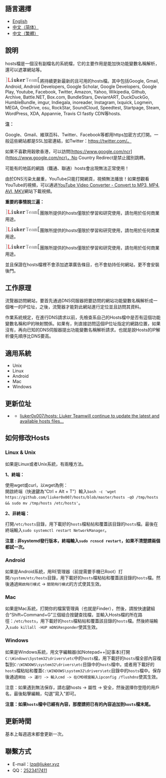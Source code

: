 語言選擇
--------

  * [English](en-ww.md)
  * [中文（简体）](zh-cn.md)
  * [中文（繁體）](zh-tw.md)


說明
----

hosts檔是一個沒有副檔名的系統檔，它的主要作用是能加快功能變數名稱解析，還可以遮罩網站等。 

![](img/logo.gif)將持續更新最新的且可用的hosts檔。其中包括Google, Gmail, Android, Android Developers, Google Scholar, Google Developers, Google Play, Youtube, Facebook, Twitter, Amazon, Yahoo, Wikipedia, Github, Archive, Battle.NET, Box.com, BundleStars, DeviantART, DuckDuckGo, HumbleBundle, imgur, Indiegala, inoreader, Instagram, Ixquick, Logmein, MEGA, OneDrive, osu, RockStar, SoundCloud, Speedtest, Startpage, Steam, WordPress, XDA, Appannie, Travis CI fastly CDN等hosts.

**注：**

Google、Gmail、維琪百科、Twitter、Facebook等都用https加密方式打開。一般這些網站都是SSL加密連結，如Twitter：https://twitter.com/。

如果不喜歡用穀歌香港，可以訪問[https://www.google.com/ncr](https://www.google.com/ncr)，No Country Redirect是禁止國別跳轉。

可能有的地區的網路（鐵通、聯通）hosts會出現無法正常使用！

由於DNS污染太嚴重，YouTube只能打開網頁，視頻無法播放！如果想觀看YouTube的視頻，可以通過[YouTube Video Converter - Convert to MP3, MP4, AVI, MKV](http://www.onlinevideoconverter.com/video-converter)網站下載視頻。


**重要的事情說三遍：**

![](img/logo.gif)團隊所提供的hosts僅限於學習和研究使用，請勿用於任何商業用途。

![](img/logo.gif)團隊所提供的hosts僅限於學習和研究使用，請勿用於任何商業用途。

![](img/logo.gif)團隊所提供的hosts僅限於學習和研究使用，請勿用於任何商業用途。

並且保證在hosts檔裡不會添加遮罩廣告條目，也不會劫持任何網站，更不會安裝後門。


工作原理
--------

流覽器訪問網站，要首先通過DNS伺服器把要訪問的網站功能變數名稱解析成一個唯一的IP位址，之後，流覽器才能對此網站進行定位並且訪問其資料。

作業系統規定，在進行DNS請求以前，先檢查系自己的Hosts檔中是否有這個功能變數名稱和IP的映射關係。如果有，則直接訪問這個IP位址指定的網路位置，如果沒有，再向已知的DNS伺服器提出功能變數名稱解析請求。也就是說Hosts的IP解析優先順序比DNS要高。

適用系統
--------

  * Unix
  * Linux
  * Android
  * Mac
  * Windows

更新位址
--------

  * * [liuker0x007/hosts: Liuker Teamwill continue to update the latest and available hosts files...](https://github.com/liuker0x007/hosts)
  
如何修改Hosts
--------

### Linux & Unix
如果是Linux或者Unix系統，有兩種方法。

**1、終端：**  

使用wget或curl，以wget為例：  
開啟終端（快速鍵為“Ctrl + Alt + T”）輸入`bash -c 'wget https://github.com/liuker0x007/hosts/blob/master/hosts -qO /tmp/hosts && sudo mv /tmp/hosts /etc/hosts'`。

**2、非終端：**

打開`/etc/hosts`目錄，用下載好的`hosts`檔粘帖和覆蓋該目錄的`hosts`檔。最後在終端輸入`sudo systemctl restart NetworkManager`。

**注意 : 非systemd發行版本，終端輸入`sudo rcnscd restart`，如果不清楚請兩個都試一次。**

### Android
如果是Android系統，用RE管理器（前提需要手機已Root）打開`/system/etc/hosts`目錄，用下載好的`hosts`檔粘帖和覆蓋該目錄的`hosts`檔。然後通過`開啟飛行模式` -> `關閉飛行模式`的方式使其生效。

### Mac
如果是Mac系統，打開你的檔案管理員（也就是Finder），然後，請按快速鍵組合“Shift+Command+G”三個組合按鍵查找檔，並輸入Hosts檔的所在路徑：`/etc/hosts`，用下載好的`hosts`檔粘帖和覆蓋該目錄的`hosts`檔。然後終端輸入`sudo killall -HUP mDNSResponder`使其生效。

### Windows
如果是Windows系統，用文字編輯器(如Notepad++|記事本)打開`C:\Windows\System32\drivers\etc`中的`hosts`檔，用下載好的`hosts`檔全部內容複製到`C:\WINDOWS\system32\drivers\etc`目錄中的`hosts`檔中。或者用下載好的`hosts`檔粘帖和覆蓋`C:\WINDOWS\system32\drivers\etc`目錄中的`hosts`檔中。保存後通過```開始 -> 運行 -> 輸入cmd -> 在CMD視窗輸入ipconfig /flushdns```使其生效。

注意：如果遇到無法保存，請右鍵hosts -> 屬性 -> 安全，然後選擇你登陸的用戶名，最後點擊編輯，勾選"寫入"即可。

**注意：如果`hosts`檔中已經有內容，那麼請把已有的內容追加到`hosts`檔末尾。**

更新時間
--------

基本上每週週末都會更新一次。

聯繫方式
--------

  * E-mail：lzq@liuker.xyz
  * QQ：[2523417411](http://wpa.qq.com/msgrd?v=3&uin=2523417411&site=qq&menu=yes)

